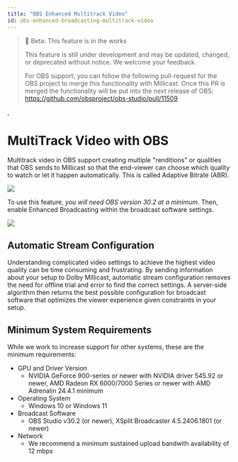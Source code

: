 ```yaml
---
title: "OBS Enhanced Multitrack Video"
id: obs-enhanced-broadcasting-multitrack-video
---
```

> 🚧 Beta: This feature is in the works
> 
> This feature is still under development and may be updated, changed, or deprecated without notice.  We welcome your feedback.
> 
> For OBS support, you can follow the following pull-request for the OBS project to merge this functionality with Millicast.  Once this PR is merged the functionality will be put into the next release of OBS: https://github.com/obsproject/obs-studio/pull/11509

, 

# MultiTrack Video with OBS

Multitrack video in OBS support creating multiple "renditions" or qualities that OBS sends to Millicast so that the end-viewer can choose which quality to watch or let it happen automatically.  This is called Adaptive Bitrate (ABR).


![](/img/millicast/842826436d56486b6a0a14b06bbcda1958658d3cfa5d010236934915-abr.png)



To use this feature, _you will need OBS version 30.2 at a minimum_.  Then, enable Enhanced Broadcasting within the broadcast software settings.


![](/img/millicast/7850cb180ea40539c6c3c9755d788a26911d7131aeaf6ca760e0601b-obs-multi-track-video.png)



## Automatic Stream Configuration

Understanding complicated video settings to achieve the highest video quality can be time consuming and frustrating. By sending information about your setup to Dolby Millicast, automatic stream configuration removes the need for offline trial and error to find the correct settings. A server-side algorithm then returns the best possible configuration for broadcast software that optimizes the viewer experience given constraints in your setup.

## Minimum System Requirements

While we work to increase support for other systems, these are the minimum requirements:

- GPU and Driver Version
  - NVIDIA GeForce 900-series or newer with NVIDIA driver 545.92 or newer, AMD Radeon RX 6000/7000 Series or newer with AMD Adrenalin 24.4.1 minimum
- Operating System
  - Windows 10 or Windows 11
- Broadcast Software
  - OBS Studio v30.2 (or newer), XSplit Broadcaster 4.5.2406.1801 (or newer)
- Network
  - We recommend a minimum sustained upload bandwith availability of 12 mbps
